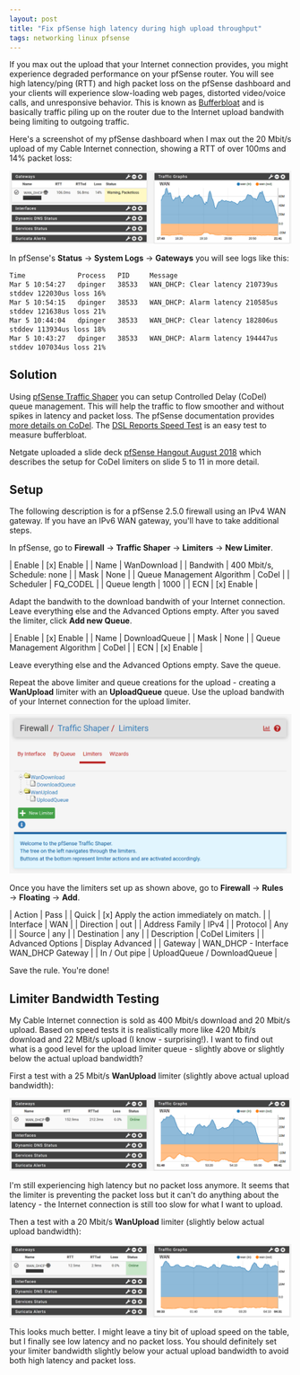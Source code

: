 ```yaml
---
layout: post
title: "Fix pfSense high latency during high upload throughput"
tags: networking linux pfsense
---
```


If you max out the upload that your Internet connection provides, you might experience degraded performance on your
pfSense router. You will see high latency/ping (RTT) and high packet loss on the pfSense dashboard and your clients will
experience slow-loading web pages, distorted video/voice calls, and unresponsive behavior. This is known as
[Bufferbloat](https://www.bufferbloat.net/projects/bloat/wiki/Introduction/) and is basically traffic piling up on the
router due to the Internet upload bandwith being limiting to outgoing traffic.

Here's a screenshot of my pfSense dashboard when I max out the 20 Mbit/s upload of my Cable Internet connection, showing
a RTT of over 100ms and 14% packet loss:

![pfSense WAN gateway with high latency and packetloss](/assets/images/pfsense-wan-gateway-packetloss.png)

In pfSense's **Status** → **System Logs** → **Gateways** you will see logs like this:

```text
Time             Process   PID     Message
Mar 5 10:54:27   dpinger   38533   WAN_DHCP: Clear latency 210739us stddev 122030us loss 16%
Mar 5 10:54:15   dpinger   38533   WAN_DHCP: Alarm latency 210585us stddev 121638us loss 21%
Mar 5 10:44:04   dpinger   38533   WAN_DHCP: Clear latency 182806us stddev 113934us loss 18%
Mar 5 10:43:27   dpinger   38533   WAN_DHCP: Alarm latency 194447us stddev 107034us loss 21%
```

## Solution

Using [pfSense Traffic Shaper](https://docs.netgate.com/pfsense/en/latest/trafficshaper/index.html) you can setup
Controlled Delay (CoDel) queue management. This will help the traffic to flow smoother and without spikes in latency
and packet loss. The pfSense documentation provides [more details on CoDel](https://docs.netgate.com/pfsense/en/latest/trafficshaper/altq-scheduler-types.html#codel-active-queue-management). The [DSL Reports Speed Test](http://dslreports.com/speedtest)
is an easy test to measure bufferbloat.

Netgate uploaded a slide deck [pfSense Hangout August 2018](https://www.slideshare.net/NetgateUSA/pfsense-244-short-topic-miscellany-pfsense-hangout-august-2018) which describes the setup for CoDel limiters on slide 5
to 11 in more detail.

## Setup

The following description is for a pfSense 2.5.0 firewall using an IPv4 WAN gateway. If you have an IPv6 WAN gateway,
you'll have to take additional steps.

In pfSense, go to **Firewall** → **Traffic Shaper** → **Limiters** → **New Limiter**.

| Enable | [x] Enable |
| Name | WanDownload |
| Bandwith | 400 Mbit/s, Schedule: none |
| Mask | None |
| Queue Management Algorithm | CoDel |
| Scheduler | FQ_CODEL |
| Queue length | 1000 |
| ECN | [x] Enable |

Adapt the bandwith to the download bandwith of your Internet connection. Leave everything else and the Advanced Options
empty. After you saved the limiter, click **Add new Queue**.

| Enable | [x] Enable |
| Name | DownloadQueue |
| Mask | None |
| Queue Management Algorithm | CoDel |
| ECN | [x] Enable |

Leave everything else and the Advanced Options empty. Save the queue.

Repeat the above limiter and queue creations for the upload - creating a **WanUpload** limiter with an **UploadQueue**
queue. Use the upload bandwith of your Internet connection for the upload limiter.

![pfSense Traffic Shaper Limiters](/assets/images/pfsense-limiter-queue.png)

Once you have the limiters set up as shown above, go to **Firewall** → **Rules** → **Floating** → **Add**.

| Action | Pass |
| Quick | [x] Apply the action immediately on match. |
| Interface | WAN |
| Direction | out |
| Address Family | IPv4 |
| Protocol | Any |
| Source | any |
| Destination | any |
| Description | CoDel Limiters |
| Advanced Options | Display Advanced |
| Gateway | WAN_DHCP - Interface WAN_DHCP Gateway |
| In / Out pipe | UploadQueue / DownloadQueue |

Save the rule. You're done!

## Limiter Bandwidth Testing

My Cable Internet connection is sold as 400 Mbit/s download and 20 Mbit/s upload. Based on speed tests it is realistically
more like 420 Mbit/s download and 22 MBit/s upload (I know - surprising!). I want to find out what is a good level for the upload limiter
queue - slightly above or slightly below the actual upload bandwidth?

First a test with a 25 Mbit/s **WanUpload** limiter (slightly above actual upload bandwidth):

![pfSense WAN gateway with high latency but no packetloss](/assets/images/pfsense-wan-gateway-high-latency.png)

I'm still experiencing high latency but no packet loss anymore. It seems that the limiter is preventing the packet loss
but it can't do anything about the latency - the Internet connection is still too slow for what I want to upload.

Then a test with a 20 Mbit/s **WanUpload** limiter (slightly below actual upload bandwidth):

![pfSense WAN gateway without latency and packetloss](/assets/images/pfsense-wan-gateway-low-latency.png)

This looks much better. I might leave a tiny bit of upload speed on the table, but I finally see low latency and no packet
loss. You should definitely set your limiter bandwidth slightly below your actual upload bandwidth to avoid both high
latency and packet loss.
